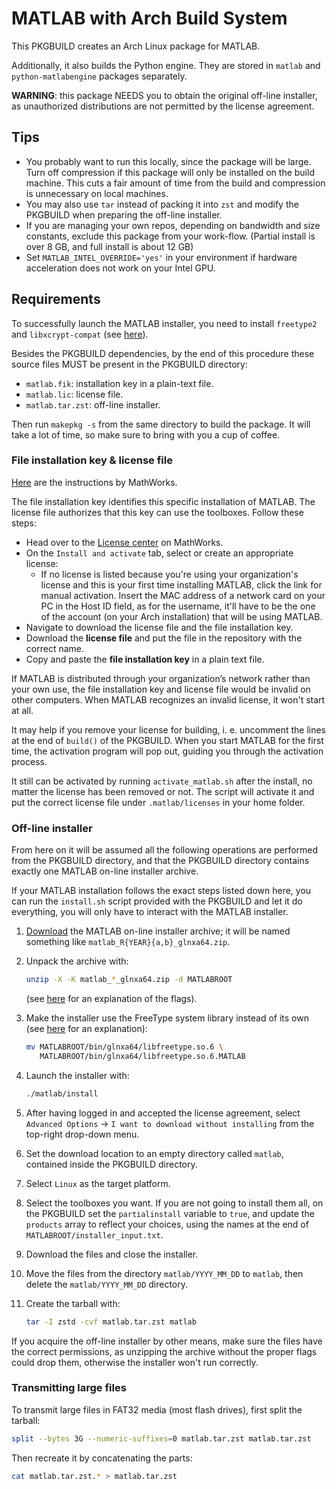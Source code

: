 # MATLAB with Arch Build System

This PKGBUILD creates an Arch Linux package for MATLAB.

Additionally, it also builds the Python engine. They are stored in `matlab` and `python-matlabengine` packages separately.

**WARNING**: this package NEEDS you to obtain the original off-line installer, as unauthorized distributions are not permitted by the license agreement.

## Tips

* You probably want to run this locally, since the package will be large. Turn off compression if this package will only be installed on the build machine.
  This cuts a fair amount of time from the build and compression is unnecessary on local machines.
* You may also use `tar` instead of packing it into `zst` and modify the PKGBUILD when preparing the off-line installer.
* If you are managing your own repos, depending on bandwidth and size constants,
  exclude this package from your work-flow.
  (Partial install is over 8 GB, and full install is about 12 GB)
* Set `MATLAB_INTEL_OVERRIDE='yes'` in your environment if hardware acceleration
does not work on your Intel GPU.

## Requirements

To successfully launch the MATLAB installer, you need to install `freetype2` and `libxcrypt-compat` (see [here](https://bbs.archlinux.org/viewtopic.php?id=274160)).

Besides the PKGBUILD dependencies, by the end of this procedure these source files MUST be present in the PKGBUILD directory:

* `matlab.fik`: installation key in a plain-text file.
* `matlab.lic`: license file.
* `matlab.tar.zst`: off-line installer.

Then run `makepkg -s` from the same directory to build the package. It will take a lot of time, so make sure to bring with you a cup of coffee.

### File installation key & license file

[Here](https://www.mathworks.com/help/install/ug/install-using-a-file-installation-key.html) are the instructions by MathWorks.

The file installation key identifies this specific installation of MATLAB.
The license file authorizes that this key can use the toolboxes.
Follow these steps:

* Head over to the [License center](https://www.mathworks.com/licensecenter) on MathWorks.
* On the `Install and activate` tab, select or create an appropriate license:
    * If no license is listed because you're using your organization's license and this is your first time installing MATLAB, click the link for manual activation. Insert the MAC address of a network card on your PC in the Host ID field, as for the username, it'll have to be the one of the account (on your Arch installation) that will be using MATLAB.
* Navigate to download the license file and the file installation key.
* Download the **license file** and put the file in the repository with the correct name.
* Copy and paste the **file installation key** in a plain text file.

If MATLAB is distributed through your organization’s network rather than your own use, the file installation key and license file would be invalid on other computers. When MATLAB recognizes an invalid license, it won't start at all.

It may help if you remove your license for building, i. e. uncomment the lines at the end of `build()` of the PKGBUILD. When you start MATLAB for the first time, the activation program will pop out, guiding you through the activation process.

It still can be activated by running `activate_matlab.sh` after the install, no matter the license has been removed or not. The script will activate it and put the correct license file under `.matlab/licenses` in your home folder.

### Off-line installer

From here on it will be assumed all the following operations are performed from the PKGBUILD directory, and that the PKGBUILD directory contains exactly one MATLAB on-line installer archive.

If your MATLAB installation follows the exact steps listed down here, you can run the `install.sh` script provided with the PKGBUILD and let it do everything, you will only have to interact with the MATLAB installer.

1. [Download](https://www.mathworks.com/downloads) the MATLAB on-line installer archive; it will be named something like `matlab_R{YEAR}{a,b}_glnxa64.zip`.

2. Unpack the archive with:
    ```sh
    unzip -X -K matlab_*_glnxa64.zip -d MATLABROOT
    ```
   (see [here](https://www.mathworks.com/matlabcentral/answers/513162-matlab-2020a-installation-problem-in-linux#answer_423072) for an explanation of the flags).

3. Make the installer use the FreeType system library instead of its own (see [here](https://www.reddit.com/r/archlinux/comments/tkas9q/matlab_stopped_working_after_system_update/i2h3r5t/) for an explanation):
    ```sh
    mv MATLABROOT/bin/glnxa64/libfreetype.so.6 \
       MATLABROOT/bin/glnxa64/libfreetype.so.6.MATLAB
    ```

4. Launch the installer with:
   ```sh
   ./matlab/install
   ```
5. After having logged in and accepted the license agreement, select
`Advanced Options` → `I want to download without installing`
from the top-right drop-down menu.
6. Set the download location to an empty directory called `matlab`, contained inside the PKGBUILD directory.
7. Select `Linux` as the target platform.
8. Select the toolboxes you want. If you are not going to install them all, on the PKGBUILD set the `partialinstall` variable to `true`, and update the `products` array to reflect your choices, using the names at the end of `MATLABROOT/installer_input.txt`.
9. Download the files and close the installer.
10. Move the files from the directory `matlab/YYYY_MM_DD` to `matlab`, then delete the `matlab/YYYY_MM_DD` directory.
11. Create the tarball with:
    ```sh
    tar -I zstd -cvf matlab.tar.zst matlab
    ```

If you acquire the off-line installer by other means, make sure the files have the correct permissions, as unzipping the archive without the proper flags could drop them, otherwise the installer won't run correctly.

### Transmitting large files

To transmit large files in FAT32 media (most flash drives), first split the tarball:

```sh
split --bytes 3G --numeric-suffixes=0 matlab.tar.zst matlab.tar.zst
```

Then recreate it by concatenating the parts:

```sh
cat matlab.tar.zst.* > matlab.tar.zst
```
